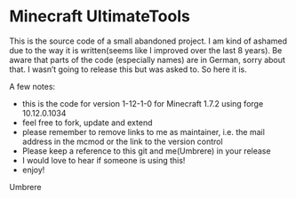 # Minecraft UltimateTools
This is the source code of a small abandoned project. I am kind of ashamed due to the way it is written(seems like I improved over the last 8 years). Be aware that parts of the code (especially names) are in German, sorry about that. I wasn’t going to release this but was asked to. So here it is.

A few notes:
- this is the code for version 1-12-1-0 for Minecraft 1.7.2 using forge 10.12.0.1034
- feel free to fork, update and extend
- please remember to remove links to me as maintainer, i.e. the mail address in the mcmod or the link to the version control
- Please keep a reference to this git and me(Umbrere) in your release
- I would love to hear if someone is using this!
- enjoy!

Umbrere
